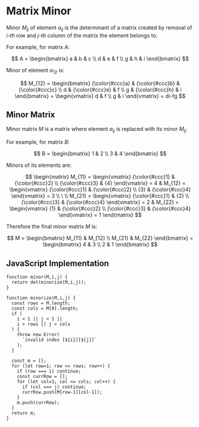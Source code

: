 # Matrix Minor

Minor $M_{ij}$ of element $a_{ij}$ is the determinant of a matrix created by removal of _i-th_ row and _j-th_ column of the matrix the element belongs to.

For example, for matrix $A$:

$$
A = \begin{bmatrix}
a & b & c
\\
d & e & f
\\
g & h & i
\end{bmatrix}
$$

Minor of element $a_{12}$ is:

$$
M_{12} = \begin{bmatrix}
{\color{#ccc}a} & {\color{#ccc}b} & {\color{#ccc}c}
\\
d & {\color{#ccc}e} & f
\\
g & {\color{#ccc}h} & i
\end{bmatrix} = \begin{vmatrix}
d & f
\\
g & i
\end{vmatrix} = di-fg
$$

## Minor Matrix

Minor matrix $M$ is a matrix where element $a_{ij}$ is replaced with its minor $M_{ij}$.

For example, for matrix $B$:

$$
B = \begin{bmatrix}
1 & 2
\\
3 & 4
\end{bmatrix}
$$

Minors of its elements are:

$$
\begin{matrix}
M_{11} = \begin{vmatrix}
{\color{#ccc}1} & {\color{#ccc}2}
\\
{\color{#ccc}3} & {4}
\end{vmatrix} = 4
&
M_{12} = \begin{vmatrix}
{\color{#ccc}1} & {\color{#ccc}2}
\\
{3} & {\color{#ccc}4}
\end{vmatrix} = 3
\\
\ 
\\
M_{21} = \begin{vmatrix}
{\color{#ccc}1} & {2}
\\
{\color{#ccc}3} & {\color{#ccc}4}
\end{vmatrix} = 2
&
M_{22} = \begin{vmatrix}
{1} & {\color{#ccc}2}
\\
{\color{#ccc}3} & {\color{#ccc}4}
\end{vmatrix} = 1
\end{matrix}
$$

Therefore the final minor matrix $M$ is:

$$
M = \begin{bmatrix}
M_{11} & M_{12}
\\
M_{21} & M_{22}
\end{bmatrix} = \begin{bmatrix}
4 & 3
\\
2 & 1
\end{bmatrix}
$$

## JavaScript Implementation

```
function minor(M,i,j) {
  return det(minorize(M,i,j));
}

function minorize(M,i,j) {
  const rows = M.length;
  const cols = M[0].length;
  if (
    i < 1 || j < 1 ||
    i > rows || j > cols
  ) {
    throw new Error(
      `invalid index [${i}][${j}]`
    );
  }

  const m = [];
  for (let row=1; row <= rows; row++) {
    if (row === i) continue;
    const currRow = [];
    for (let col=1; col <= cols; col++) {
      if (col === j) continue;
      currRow.push(M[row-1][col-1]);
    }
    m.push(currRow);
  }
  return m;
}
```



